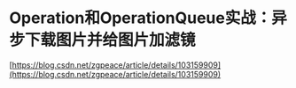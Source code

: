 # Operation和OperationQueue实战：异步下载图片并给图片加滤镜
[https://blog.csdn.net/zgpeace/article/details/103159909](https://blog.csdn.net/zgpeace/article/details/103159909)
